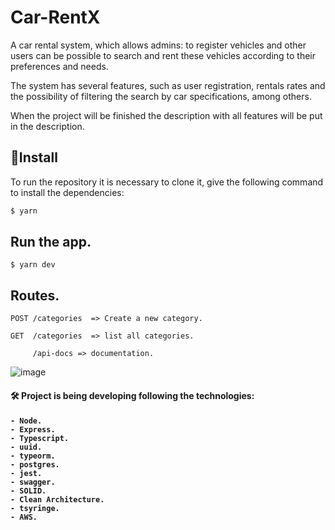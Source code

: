 # Car-RentX

A car rental system, which allows admins: to register vehicles and other users can be possible to search and rent these vehicles according to their preferences and needs.


The system has several features, such as user registration, rentals rates and the possibility of filtering the search by car specifications,
among others.

When the project will be finished the description with all features will be put in the description.

## :rocket:Install
To run the repository it is necessary to clone it, give the following command to install the dependencies:

```bash
$ yarn 
```

## Run the app.


    $ yarn dev

## Routes.

    POST /categories  => Create a new category.
    
    GET  /categories  => list all categories.
    
         /api-docs => documentation.


![image](https://user-images.githubusercontent.com/88260644/212519771-8b9d31cf-8f71-4042-b4e9-d2628e16d900.png)

 

<h4> 🛠 Project is being developing following the technologies: <h4>

    - Node.
    - Express.
    - Typescript.
    - uuid.
    - typeorm.
    - postgres.
    - jest.
    - swagger.
    - SOLID.
    - Clean Architecture.
    - tsyringe.
    - AWS.
